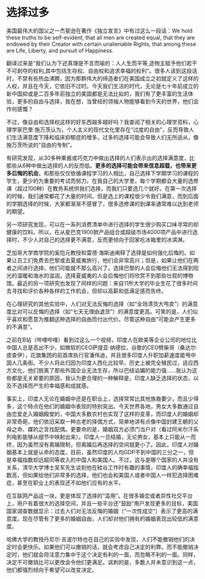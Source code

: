 # 选择过多

美国最伟大的国父之一杰斐逊在著作《独立宣言》中有过这么一段话：We hold these truths to be self-evident, that all men are created equal, that they are endowed by their Creator with certain unalienable Rights, that among these are Life, Liberty, and pursuit of Happiness.

翻译过来是“我们认为下述真理是不言而喻的：人人生而平等,造物主赋予他们若干不可剥夺的权利,其中包括生存权、自由权和追求幸福的权利”。很多人读到这段话时，不禁有些热血沸腾，因为那群伟大的缔造者们在美国成立之初就定义了这样的人权，并且在今天，它依旧不过时。今天我们生活的时代，无论是七十年前成立的新中国抑或是二百多年前独立的美国都是无法比拟的，我们有了更丰富的生活体验，更多的自由与选择，我在想，当曾经的领袖人物能够看到今天的世界，他们会作何感慨？

不过，像自由和选择权这样的好东西越多越好吗？我查阅了相关的心理学资料，心理学家巴里·施万茨认为，个人主义的现代文化里存在“过度的自由”，反而导致人们生活满意度下降和临床抑郁症的增多。过多的选择可能会导致人们无所适从，像施万茨所说的“自由的专制”。

有研究发现，从30多种果酱或巧克力中做出选择的人们表示出的选择满意度，比那些从6种中做出选择的人的反而低。**更多的选择可能会带来信息超载，也带来更多后悔的机会**。和那些仅仅依循课程学习的人相比，自己选择下学期学习的课程的学生，更少的为重要的考试而努力。在我自己的大学里，每个学期都会大量的选修课（超过100种）在教务系统供我们选择，而我们只要选几个就好。在第一次选择的时候，我们通常都花了大量的时间，但是选上的课程很少令我们满意，而到后面的学期选择的时候，大家都渐渐不感冒了，很多选修课的到课率通常难以达到老师的期望。

另一项研究发现，可以在一系列消费清单中进行选择的学生很少购买口味寻常的却健康的饮料。所以，在从星巴克1900款产品组合或超级市场4000项产品中进行选择时，不少人对自己的选择更不满意，反而更倾向于回家吃冰箱里的冰淇淋。

芝加哥大学商学院的奚恺元教授和雷德·海斯迪阐释了选择是如何强化后悔的。如果让员工们免费去巴黎或去夏威夷旅行，他们会非常高兴；但是，如果让他们在两者之间进行选择，他们可能就不那么高兴了。选择巴黎的人会后悔他们无法得到阳光的温暖和海水的滋润，选择夏威夷的人会后悔他们将欣赏不到那些壮观的博物馆。最近的另一项研究也发现了同样的问题：来自11所大学的毕业生花了很多时间去寻找和评价各种各样的工作机会，但却以高薪和低满足感而告终。

在心理研究的其他实验中，人们对无法反悔的选择（如“全场清货大甩卖”）的满意度比对可以反悔的选择（如“七天无理由退货”）的满意度更高。可笑的是，人们似乎喜欢和愿意为推翻这种选择的自由而付出代价。尽管这种自由“可能会产生更多的不满意”。

之前在B站（哔哩哔哩）看到过这么一个视频，印度人在欧美等企业公司的地位比中国人总是高出不少，如微软的CEO萨提亚·纳德拉，谷歌的CEO劈柴哥（桑达尔·皮查伊），花旗集团的前首席执行官潘伟迪，并且很多印度人升职加薪速度能甩中国人几条街。不少人将此归因为印度人西化比较早，历史上被完全殖民过，适应西方文化，他们脱离了那些外国企业无法生存，所以巴结谄媚的能力强......我认为这些都是无关紧要的原因，我认为更合理的一种解释是，印度人缺乏选择的状态，以及不选择而产生的幸福感和成就感。

事实上，印度人无论在婚姻中还是在职业上，选择常常比其他族裔要少，而且少得多，这个特点在他们的婚姻中表现的特别突出。今天世界各地，男女大多数通过自由恋爱走入婚姻殿堂的，中国大多数农村也实现了这样的变革，而印度人的婚姻却非常奇葩，他们依旧采取一种古老的择偶方式，简单地讲有点像中国封建王朝的父母之命、媒妁之言找配偶。更要命的是，婚姻双方必须门当户对（看过阿米尔汗系列电影能够从细节中映射出来）。印度人一旦结婚，无论男女，基本上只能从一而终，因为虽然没有离婚限制，但离婚后再选择的空间就更小了。因此，印度人对婚姻基本上就是认命的态度。目前，虽然印度的人均GDP不到中国的三分之一，但是幸福指数却远超同等收入的中国人和美国人。不过，这与是哪个国家的人并没有关系，清华大学博士吴军先生谈到他在硅谷工作时有趣的事情，印度人的确幸福指数高，但如果给他们非常多的选择，他们也会和美国人或者中国人一样犯选择困难症，甚至在职业上的表现还不如他们应有的水平。

在互联网产品这一块，更是体现了选择的“滥用”。在很多婚恋或者异性社交平台上，用户有着很大的选择空间，并且一些平台还“鼓励”用户发现更多的目标，美国国家调查数据显示：过去人们对无法反悔的婚姻（“一次性成交”）表示了更高的满意度。现在尽管有了更多的婚姻自由，人们却对他们拥有的婚姻表现出较低的满意度。

哈佛大学的教授丹尼尔·吉波尔特也在自己的实验中发现，人们不能撤销他们的决定时会更快乐。如果他们可以撤销的话，就会考虑自己决定的利弊。而不能撤销决定时，他们就会将注意力集中于这个决定有利的一面，而忽略不利的一面。同样，决定不可撤销比可以更改会令他们更满足。讽刺的是，多数人并未意识到这一点，他们都强烈倾向于希望可以改变决定。